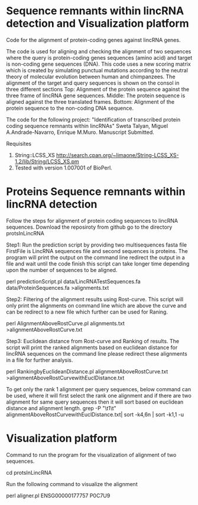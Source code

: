 # Sequence remnants within lincRNA detection and Visualization platform

Code for the alignment of protein-coding genes against lincRNA genes.


The code is used for aligning and checking the alignment of two sequences where the query is protein-coding genes sequences (amino acid) and target is non-coding gene sequences (DNA). This code uses a new scoring matrix which is created by simulating punctual mutations according to the neutral theory of molecular evolution between human and chimpanzees. The alignment of the target and query sequences is shown on the consol in three different sections Top: Alignment of the protein sequence against the three frame of lincRNA gene sequences. Middle: The protein sequence is aligned against the three translated frames. Bottom: Alignment of the protein sequence to the non-coding DNA sequence.



The code for the following project:
"Identification of transcribed protein coding sequence remnants within lincRNAs"
Sweta Talyan, Miguel A.Andrade-Navarro, Enrique M.Muro. Manuscript Submitted.


 Requisites
1.  String::LCSS_XS
http://search.cpan.org/~limaone/String-LCSS_XS-1.2/lib/String/LCSS_XS.pm
2. Tested with version 1.007001 of BioPerl.




# Proteins Sequence remnants within lincRNA detection

Follow the steps for alignment of protein coding sequences to lincRNA sequences.
Download the reposiroty from github
go to the directory protsInLincRNA 

Step1: Run the prediction script by providing two multisequences fasta file FirstFile is LincRNA sequences file and second sequences is proteins. The program will print the output on the command line redirect the output in a file and wait until the code finish this script can take longer time depending upon the number of sequences to be aligned.



perl predictionScript.pl data/LincRNATestSequences.fa data/ProteinSequences.fa >alignments.txt

Step2: Filtering of the alignment results using Rost-curve. This script will only print the alignments on command line which are above the curve and can be redirect to a new file which further can be used for Raning.

perl AlignmentAboveRostCurve.pl alignments.txt >alignmentAboveRostCurve.txt

Step3: Euclidean distance from Rost-curve and Ranking of results. The script will print the ranked alignments based on euclidean distance for lincRNA sequences on the command line please redirect these alignments in a file for further analysis.

perl RankingbyEuclideanDistance.pl alignmentAboveRostCurve.txt >alignmentAboveRostCurvewithEuclDistance.txt

To get only the rank 1 alignment per query sequences, below command can be used, where it will first select the rank one alignment and if there are two alignment for same query sequences then it will sort based on euclidean distance and alignment length.
grep -P "\t1\t" alignmentAboveRostCurvewithEuclDistance.txt| sort -k4,6n | sort -k1,1 -u


# Visualization platform
Command to run the program for the visualization of alignment of two sequences.

cd protsInLincRNA

Run the following command to visualize the alignment

perl aligner.pl ENSG00000177757 P0C7U9

